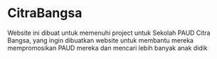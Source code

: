 # CitraBangsa
Website ini dibuat untuk memenuhi project untuk Sekolah PAUD Citra Bangsa, yang ingin dibuatkan website untuk membantu mereka mempromosikan PAUD mereka dan mencari lebih banyak anak didik
